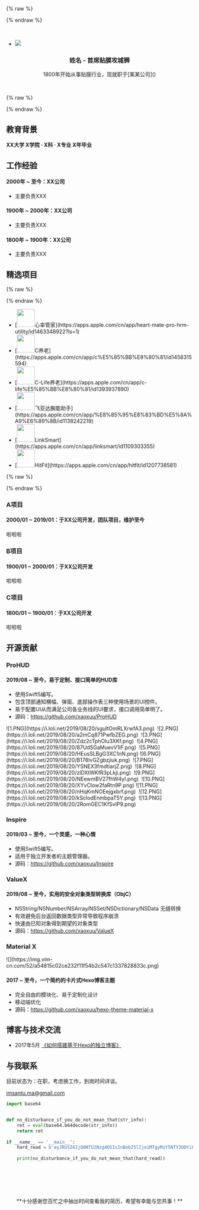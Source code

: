 {% raw %}<div class="style-example example">{% endraw %}

<br>

<ul class="pure circle center about"><li><img src="#"></li></ul>

<h3><b><center>姓名 - 首席贴膜攻城狮</center></b></h3>

<center><p>1800年开始从事贴膜行业，现就职于[某某公司]()</p></center>

<br>

{% raw %}</div>{% endraw %}



## <i class="fas fa-user-graduate"></i> 教育背景

**XX大学 X学院 · X科 · X专业 X年毕业**


## <i class="fas fa-user-tie"></i> 工作经验


#### 2000年 ~ 至今：XX公司

* 主要负责XXX

#### 1900年 ~ 2000年：XX公司

* 主要负责XXX

#### 1800年 ~ 1900年：XX公司

* 主要负责XXX



## <i class="fas fa-award"></i> 精选项目

{% raw %}<div class="style-example example">{% endraw %}

<ul class="pure rounded"><li>[<img src="https://i.loli.net/2019/08/10/S4BJYfVdetnMj3l.png" width="48px">心率管家](https://apps.apple.com/cn/app/heart-mate-pro-hrm-utility/id1463348922?ls=1)</li>
<li>[<img src="https://i.loli.net/2019/08/10/9DTtOhEIV248JnM.jpg" width="48px">C养老](https://apps.apple.com/cn/app/c%E5%85%BB%E8%80%81/id1458315594)</li>
<li>[<img src="https://i.loli.net/2019/08/10/71rYMtDPnSVo3dj.jpg" width="48px">C-Life养老](https://apps.apple.com/cn/app/c-life%E5%85%BB%E8%80%81/id1393937890)</li>
<li>[<img src="https://i.loli.net/2019/08/10/SHcRozVJy1l5W72.jpg" width="48px">飞亚达腕能助手](https://apps.apple.com/cn/app/%E8%85%95%E8%83%BD%E5%8A%A9%E6%89%8B/id1138242219)</li>
<li>[<img src="https://i.loli.net/2019/08/10/s7hWrvSBFyNe9kc.jpg" width="48px">LinkSmart](https://apps.apple.com/cn/app/linksmart/id1109303355)</li>
<li>[<img src="https://i.loli.net/2019/08/10/y7aAwgPXvk4MYDu.jpg" width="48px">HitFit](https://apps.apple.com/cn/app/hitfit/id1207738581)</li></ul>

{% raw %}</div>{% endraw %}


### A项目

#### 2000/01 ~ 2019/01：于XX公司开发，团队项目，维护至今

啦啦啦

### B项目

#### 1900/01 ~ 2000/01：于XX公司开发

啦啦啦

### C项目

#### 1800/01 ~ 1900/01：于XX公司开发

啦啦啦

## <i class="fab fa-github"></i> 开源贡献

### ProHUD

#### 2019/08 ~ 至今，易于定制、接口简单的HUD库

* 使用Swift5编写。
* 包含顶部通知横幅、弹窗、底部操作表三种使用场景的UI控件。
* 易于配置UI从而满足公司各业务线的UI要求，接口调用简单明了。
* 源码：https://github.com/xaoxuu/ProHUD

<fancybox>
![1.PNG](https://i.loli.net/2019/08/20/sgultOmRLXrwfA3.png)&nbsp;
![2.PNG](https://i.loli.net/2019/08/20/a2mCq871PwfbZEG.png)&nbsp;
![3.PNG](https://i.loli.net/2019/08/20/Zdz2cTphOlu3XKf.png)&nbsp;
![4.PNG](https://i.loli.net/2019/08/20/87UdSGaMuevV1iF.png)&nbsp;
![5.PNG](https://i.loli.net/2019/08/20/HEusSLBgG3XC1nN.png)
</fancybox>

<fancybox>
![6.PNG](https://i.loli.net/2019/08/20/B178IvGZgbzjiuk.png)&nbsp;
![7.PNG](https://i.loli.net/2019/08/20/YSNEX3fmdtiarjZ.png)&nbsp;
![8.PNG](https://i.loli.net/2019/08/20/zlDXtWKfR3pLkji.png)&nbsp;
![9.PNG](https://i.loli.net/2019/08/20/NEewmBV27fhW4yI.png)&nbsp;
![10.PNG](https://i.loli.net/2019/08/20/XYvCIow2faRtn9P.png)
</fancybox>

<fancybox>
![11.PNG](https://i.loli.net/2019/08/20/nHqKmNOEejgxbrf.png)&nbsp;
![12.PNG](https://i.loli.net/2019/08/20/kScIodEnmbpaT5Y.png)&nbsp;
![13.PNG](https://i.loli.net/2019/08/20/2RomGEC1KfSvIP9.png)
</fancybox>

### Inspire

#### 2019/03 ~ 至今，一个灵感，一种心情

* 使用Swift5编写。
* 适用于独立开发者的主题管理器。
* 源码：https://github.com/xaoxuu/Inspire

### ValueX

#### 2019/08 ~ 至今，实用的安全对象类型转换库（ObjC）

- NSString/NSNumber/NSArray/NSSet/NSDictionary/NSData 无缝转换
- 有效避免后台返回数据类型异常导致程序崩溃
- 快速由已知对象得到期望的对象类型
- 源码：https://github.com/xaoxuu/ValueX



### Material X


<fancybox>
![](https://img.vim-cn.com/52/a54815c02ce232f11f54b2c547c1337828833c.png)
</fancybox>


#### 2017 ~ 至今，一个简约的卡片式Hexo博客主题

* 完全自由的模块化、易于定制化设计
* 移动端优化
* 源码：https://github.com/xaoxuu/hexo-theme-material-x

## <i class="fas fa-comments"></i> 博客与技术交流

* 2017年5月 [《如何搭建基于Hexo的独立博客》](https://xaoxuu.com/blog/2017-07-05-hexo-blog/)


## <i class="fas fa-phone-alt"></i> 与我联系

目前状态为：在职，考虑换工作，到岗时间详谈。

<i class="fas fa-envelope fa-fw"></i> imsantu.ma@gmail.com
```python
import base64


def no_disturbance_if_you_do_not_mean_that(str_info):
    ret = eval(base64.b64decode(str_info))
    return ret
    
if __name__ == '__main__':
    hard_read = b'eyJRUSI6IjQ0NTU2Nzg4OSIsInBob25lIjoiMTgyMzY5NTY3ODYiLCJlbWFpbCI6Imltc2FudHUubWFAZ21haWwuY29tIiwid2VjaGF0IjoiaW1veWFvIn0='
    
    print(no_disturbance_if_you_do_not_mean_that(hard_read))
```

<br><br><br><br>
<center>**十分感谢您百忙之中抽出时间查看我的简历，希望有幸能与您共事！**</center>

